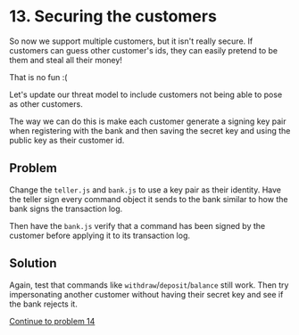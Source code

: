 # 13. Securing the customers

So now we support multiple customers, but it isn't really secure.
If customers can guess other customer's ids, they can easily pretend to be them and steal all their money!

That is no fun :(

Let's update our threat model to include customers not being able to pose as other customers.

The way we can do this is make each customer generate a signing key pair when registering with the bank and then saving the secret key and using the public key as their customer id.

## Problem

Change the `teller.js` and `bank.js` to use a key pair as their identity. Have the teller sign every command object it sends to the bank similar to how the bank signs the transaction log.

Then have the `bank.js` verify that a command has been signed by the customer before applying it to its transaction log.

## Solution

Again, test that commands like `withdraw`/`deposit`/`balance` still work.
Then try impersonating another customer without having their secret key and see if the bank rejects it.

[Continue to problem 14](14.md)
